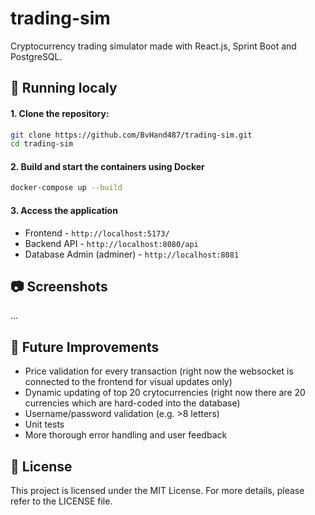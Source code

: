 # trading-sim
Cryptocurrency trading simulator made with React.js, Sprint Boot and PostgreSQL.
<br/>

## 🚀 Running localy
#### 1. Clone the repository:

```bash
git clone https://github.com/BvHand487/trading-sim.git
cd trading-sim
```

#### 2. Build and start the containers using Docker

```bash
docker-compose up --build
```

#### 3. Access the application
* Frontend - ```http://localhost:5173/```
* Backend API - ```http://localhost:8080/api```
* Database Admin (adminer) - ```http://localhost:8081```

## 📷 Screenshots
...

## 🔮 Future Improvements
* Price validation for every transaction (right now the websocket is connected to the frontend for visual updates only)
* Dynamic updating of top 20 crytocurrencies (right now there are 20 currencies which are hard-coded into the database)
* Username/password validation (e.g. >8 letters)
* Unit tests
* More thorough error handling and user feedback


## 📄 License
This project is licensed under the MIT License. For more details, please refer to the LICENSE file.
